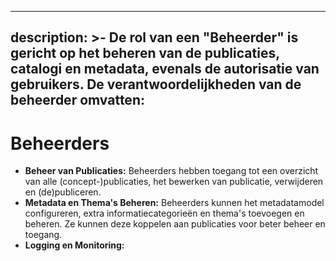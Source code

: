 ***

description: >-
De rol van een "Beheerder" is gericht op het beheren van de publicaties,
catalogi en metadata, evenals de autorisatie van gebruikers. De
verantwoordelijkheden van de beheerder omvatten:
------------------------------------------------

# Beheerders

* **Beheer van Publicaties:** Beheerders hebben toegang tot een overzicht van alle (concept-)publicaties, het bewerken van publicatie, verwijderen en (de)publiceren.&#x20;
* **Metadata en Thema's Beheren:** Beheerders kunnen het metadatamodel configureren, extra informatiecategorieën en thema's toevoegen en beheren. Ze kunnen deze koppelen aan publicaties voor beter beheer en toegang.
* **Logging en Monitoring:**
